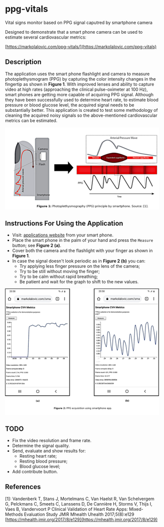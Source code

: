 # ppg-vitals

Vital signs monitor based on PPG signal caputred by smartphone camera

Designed to demonstrate that a smart phone camera can be used to estimate several cardiovascular metrics:

[https://markolalovic.com/ppg-vitals/](https://markolalovic.com/ppg-vitals)

## Description

The application uses the smart phone flashlight and camera to measure photoplethysmogram (PPG) by capturing the color intensity changes in the fingertip as shown in **Figure 1**. With improved lenses and ability to capture video at high rates (approaching the clinical pulse-oximeter at 100 Hz), smart phones are getting more capable of acquiring PPG signal. Although they have been successfully used to determine heart rate, to estimate blood pressure or blood glucose level, the acquired signal needs to be substantially better. This application is created to test some methodology of cleaning the acquired noisy signals so the above-mentioned cardiovascular metrics can be estimated.

<img src="figures/principle.png" alt="PPG principle by smart phone.">

## Instructions For Using the Application

- Visit: [applications website](https://markolalovic.com/smartphone-cvh-metrics/)
 from your smart phone.
- Place the smart phone in the palm of your hand and press the `Measure` button; see **Figure 2 (a)**.
- Cover both the camera and the flashlight with your finger as shown in **Figure 1**.
- In case the signal doesn't look periodic as in **Figure 2 (b)** you can:
    - Try applying less finger pressure on the lens of the camera;
    - Try to be still without moving the finger;
    - Try to be calm without rapid breathing;
    - Be patient and wait for the graph to shift to the new values.

<img src="figures/app.png" alt="PPG acquisition using smart phone app.">


## TODO
- Fix the video resolution and frame rate.
- Determine the signal quality.
- Send, evaluate and show results for:
    - Resting heart rate;
    - Resting blood pressure;
    - Blood glucose level;
- Add contribute button.

## References
[1]: Vandenberk T, Stans J, Mortelmans C, Van Haelst R, Van Schelvergem G, Pelckmans C, Smeets C, Lanssens D, De Cannière H, Storms V, Thijs I, Vaes B, Vandervoort P
Clinical Validation of Heart Rate Apps: Mixed-Methods Evaluation Study
JMIR Mhealth Uhealth 2017;5(8):e129
[https://mhealth.jmir.org/2017/8/e129](https://mhealth.jmir.org/2017/8/e129)
